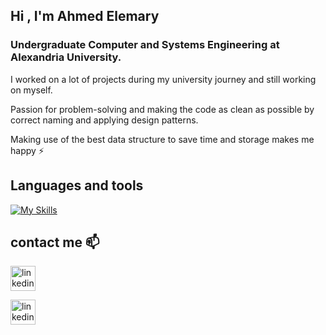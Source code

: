 ## Hi , I'm Ahmed Elemary
### Undergraduate Computer and Systems Engineering at Alexandria University.
I worked on a lot of projects during my university journey and still working on myself.

Passion for problem-solving and making the code as clean as possible by correct naming and applying design patterns.

Making use of the best data structure to save time and storage makes me happy ⚡ 

## Languages and tools

[![My Skills](https://skills.thijs.gg/icons?i=java,scala,c,cpp,r,python,ts,js,html,css,angular,git,linux,aws,spring,Cassandra)]()

## contact me 📫

[<img src='https://raw.githubusercontent.com/rahuldkjain/github-profile-readme-generator/master/src/images/icons/Social/linked-in-alt.svg' alt='linkedin' height='40'>](https://www.linkedin.com/in/ahmed-elemary-b46427240/)

[<img src='https://cdn.codeforces.com/s/66827/images/codeforces-sponsored-by-ton.png' alt='linkedin' height='40'>](https://codeforces.com/profile/El3mary)


 
<!--
**AhmedElemary57/AhmedElemary57** is a ✨ _special_ ✨ repository because its `README.md` (this file) appears on your GitHub profile.

Here are some ideas to get you started:

- 🔭 I’m currently working on ...
- 🌱 I’m currently learning ...
- 👯 I’m looking to collaborate on ...
- 🤔 I’m looking for help with ...
- 💬 Ask me about ...
- 📫 How to reach me: ...
- 😄 Pronouns: ...
- ⚡ Fun fact: ...
-->
